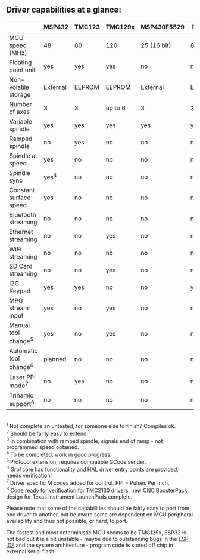 ## Driver capabilities at a glance:


|                        | MSP432   | TMC123 | TMC129x | MSP430F5529 | PSoC&nbsp;5 | ESP32 | LPC1769<sup>1</sup> |
|------------------------|----------|--------|---------|-------------|--------|-------|---------|
| MCU speed \(MHz\)      | 48       | 80     | 120     | 25 \(16 bit\) | 80     | 2x240 | 120     |
| Floating point unit    | yes      | yes    | yes     | no          | no     | yes   | no      |
| Non-volatile storage   | External | EEPROM | EEPROM  | External    | EEPROM | Flash | Flash   |
| Number of axes         | 3        | 3      | up to 6 | 3           | 3<sup>2<sup>      | 3    | 3       |
| Variable spindle       | yes      | yes    | yes     | yes         | yes    | yes   | yes     |
| Ramped spindle         | no       | yes    | no      | no          | no     | yes   | no      |
| Spindle at speed       | yes      | no     | no      | no          | no     | yes<sup>3</sup>  | no      |
| Spindle sync           | yes<sup>4<sup>      | no     | no      | no          | no     | no    | no      |
| Constant surface speed | yes      | no     | no      | no          | no     | no    | no      |
| Bluetooth streaming    | no       | no     | no      | no          | no     | yes   | no      |
| Ethernet streaming     | no       | no     | yes     | no          | no     | no    | no      |
| WiFi streaming         | no       | no     | no      | no          | no     | yes   | no      |
| SD Card streaming      | no       | no     | yes     | no          | no     | yes   | yes     |
| I2C Keypad             | yes      | yes    | no      | no          | yes    | yes   | no      |
| MPG stream input       | yes      | no     | yes     | no          | no     | no    | no      |
| Manual tool change<sup>5</sup>     | yes      | no     | yes     | no          | no     | yes   | no      |
| Automatic tool change<sup>6</sup>   | planned| no     | no      | no          | no     | no    | no      |
| Laser PPI mode<sup>7</sup>          | no     | yes    | no      | no          | no     | no    | no      |
| Trinamic support<sup>8</sup>        | no     | no     | no      | no          | no     | no    | no      |

<br><sup>1</sup> Not complete an untested, for someone else to finish? Compiles ok.
<br><sup>2</sup> Should be fairly easy to extend.
<br><sup>3</sup> In combination with ramped spindle, signals end of ramp - not programmed speed obtained.
<br><sup>4</sup> To be completed, work in good progress.
<br><sup>5</sup> Protocol extension, requires compatible GCode sender.
<br><sup>6</sup> Grbl core has functionality and HAL driver entry points are provided, needs verification!
<br><sup>7</sup> Driver specific M codes added for control. PPI = Pulses Per Inch.
<br><sup>8</sup> Code ready for verification for TMC2130 drivers, new CNC BoosterPack design for Texas Instrument LaunchPads complete.

Please note that some of the capabilities should be fairly easy to port from one driver to another, but be aware some are dependent on MCU peripheral availability and thus not possible, or hard, to port.

The fastest and most deterministic MCU seems to be TMC129x, ESP32 is not bad but it is a bit unstable - maybe due to outstanding [bugs](https://github.com/espressif/esp-idf/issues) in the [ESP-IDF](https://github.com/espressif/esp-idf) and the system architecture - program code is stored off chip in external serial flash.